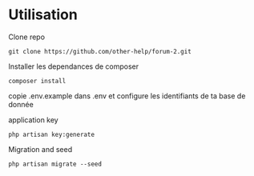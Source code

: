 # Utilisation


Clone repo

	git clone https://github.com/other-help/forum-2.git
Installer les dependances de composer

	composer install
	
copie .env.example dans .env et configure les identifiants de ta base de donnée

application key

	php artisan key:generate        

Migration and seed

`php artisan migrate --seed`

